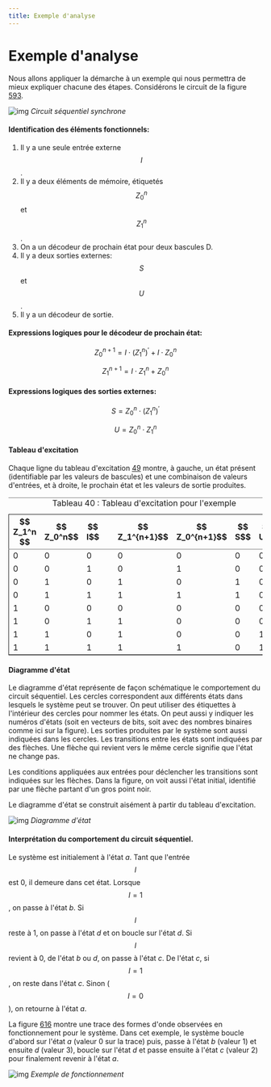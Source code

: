 ```yaml
---
title: Exemple d'analyse
---
```


# Exemple d'analyse

Nous allons appliquer la démarche à un exemple qui nous permettra de
mieux expliquer chacune des étapes. Considérons le circuit de la
figure [593](#orgb6a4ba7).

![img]({{site.baseurl}}/img/exemple_seq1.svg "Circuit séquentiel synchrone")
*Circuit séquentiel synchrone*

####  Identification des éléments fonctionnels:
1.  Il y a une seule entrée externe $$I$$.
2.  Il y a deux éléments de mémoire, étiquetés $$Z_0^n$$ et  $$Z_1^n$$.
3.  On a un décodeur de prochain état pour deux bascules D.
4.  Il y a deux sorties externes: $$S$$ et $$U$$.
5.  Il y a un décodeur de sortie.

####  Expressions logiques pour le décodeur de prochain état:

$$ Z_0^{n+1} = I \cdot (Z_1^n)^\prime  + I \cdot Z_0^n $$

$$ Z_1^{n+1} = I \cdot Z_1^n +  Z_0^n  $$

####  Expressions logiques des sorties externes:

$$ S =  Z_0^n \cdot (Z_1^{n})^\prime $$

$$ U =  Z_0^n \cdot Z_1^{n} $$

####  Tableau d'excitation

Chaque ligne du tableau d'excitation [49](#orgd3ab4a7) montre, à gauche,
un état présent (identifiable par les valeurs de bascules) et une
combinaison de valeurs d'entrées, et à droite, le prochain état et les
valeurs de sortie produites.

<table id="orgd3ab4a7" border="2" cellspacing="0" cellpadding="6" rules="groups" frame="hsides">
<caption class="t-above"><span class="table-number">Tableau 40 :</span> Tableau d'excitation pour l'exemple</caption>

<colgroup>
<col  class="org-right" />

<col  class="org-right" />

<col  class="org-right" />

<col  class="org-left" />

<col  class="org-right" />

<col  class="org-right" />

<col  class="org-right" />

<col  class="org-right" />
</colgroup>
<thead>
<tr>
<th scope="col" class="org-right">$$ Z_1^n $$</th>
<th scope="col" class="org-right">$$ Z_0^n$$</th>
<th scope="col" class="org-right">$$ I$$</th>
<th scope="col" class="org-left">&#xa0;</th>
<th scope="col" class="org-right">$$ Z_1^{n+1}$$</th>
<th scope="col" class="org-right">$$ Z_0^{n+1}$$</th>
<th scope="col" class="org-right">$$ S$$</th>
<th scope="col" class="org-right">$$ U$$</th>
</tr>
</thead>

<tbody>
<tr>
<td class="org-right">0</td>
<td class="org-right">0</td>
<td class="org-right">0</td>
<td class="org-left">&#xa0;</td>
<td class="org-right">0</td>
<td class="org-right">0</td>
<td class="org-right">0</td>
<td class="org-right">0</td>
</tr>


<tr>
<td class="org-right">0</td>
<td class="org-right">0</td>
<td class="org-right">1</td>
<td class="org-left">&#xa0;</td>
<td class="org-right">0</td>
<td class="org-right">1</td>
<td class="org-right">0</td>
<td class="org-right">0</td>
</tr>


<tr>
<td class="org-right">0</td>
<td class="org-right">1</td>
<td class="org-right">0</td>
<td class="org-left">&#xa0;</td>
<td class="org-right">1</td>
<td class="org-right">0</td>
<td class="org-right">1</td>
<td class="org-right">0</td>
</tr>


<tr>
<td class="org-right">0</td>
<td class="org-right">1</td>
<td class="org-right">1</td>
<td class="org-left">&#xa0;</td>
<td class="org-right">1</td>
<td class="org-right">1</td>
<td class="org-right">1</td>
<td class="org-right">0</td>
</tr>


<tr>
<td class="org-right">1</td>
<td class="org-right">0</td>
<td class="org-right">0</td>
<td class="org-left">&#xa0;</td>
<td class="org-right">0</td>
<td class="org-right">0</td>
<td class="org-right">0</td>
<td class="org-right">0</td>
</tr>


<tr>
<td class="org-right">1</td>
<td class="org-right">0</td>
<td class="org-right">1</td>
<td class="org-left">&#xa0;</td>
<td class="org-right">1</td>
<td class="org-right">0</td>
<td class="org-right">0</td>
<td class="org-right">0</td>
</tr>


<tr>
<td class="org-right">1</td>
<td class="org-right">1</td>
<td class="org-right">0</td>
<td class="org-left">&#xa0;</td>
<td class="org-right">1</td>
<td class="org-right">0</td>
<td class="org-right">0</td>
<td class="org-right">1</td>
</tr>


<tr>
<td class="org-right">1</td>
<td class="org-right">1</td>
<td class="org-right">1</td>
<td class="org-left">&#xa0;</td>
<td class="org-right">1</td>
<td class="org-right">1</td>
<td class="org-right">0</td>
<td class="org-right">1</td>
</tr>
</tbody>
</table>

####  Diagramme d'état

Le diagramme d'état représente de façon schématique le
comportement du circuit séquentiel. Les cercles correspondent aux
différents états dans lesquels le système peut se trouver. On peut
utiliser des étiquettes à l'intérieur des cercles pour nommer les
états. On peut aussi y indiquer les numéros d'états (soit en vecteurs
de bits, soit avec des nombres binaires comme ici sur la figure). Les
sorties produites par le système sont aussi indiquées dans les
cercles.  Les transitions entre les états sont indiquées par des
flèches. Une flèche qui revient vers le même cercle signifie que
l'état ne change pas.

Les conditions appliquées aux entrées pour déclencher les transitions
sont indiquées sur les flèches. Dans la figure, on voit aussi l'état
initial, identifié par une flèche partant d'un gros point noir.

Le diagramme d'état se construit aisément à partir du tableau
d'excitation.

![img]({{site.baseurl}}/img/exemple_seq1_fsm.svg "Diagramme d'état")
*Diagramme d'état*

####  Interprétation du comportement du circuit séquentiel.

Le système est initialement à l'état *a*. Tant que l'entrée $$I$$ est 0,
il demeure dans cet état. Lorsque $$I=1$$, on passe à l'état *b*. Si
$$I$$ reste à 1, on passe à l'état *d* et on boucle sur l'état *d*. Si
$$I$$ revient à 0, de l'état *b* ou *d*, on passe à l'état *c*. De l'état *c*,
si $$I = 1$$, on reste dans l'état *c*. Sinon ($$I = 0$$), on retourne à
l'état *a*.

La figure [616](#orga5dd833) montre une trace des formes d'onde
observées en fonctionnement pour le système. Dans cet exemple, le
système boucle d'abord sur l'état *a* (valeur 0 sur la trace) puis,
passe à l'état *b* (valeur 1) et ensuite *d* (valeur 3), boucle sur l'état
*d* et passe ensuite à l'état *c* (valeur 2) pour finalement revenir à
l'état *a*.

![img]({{site.baseurl}}/img/exemple_seq1_run.svg "Exemple de fonctionnement")
*Exemple de fonctionnement*

